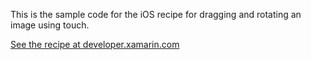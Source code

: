 This is the sample code for the iOS recipe for dragging and rotating an image using touch.

[See the recipe at developer.xamarin.com](http://developer.xamarin.com/recipes/ios/input/touch/drag_rotate_image/)
